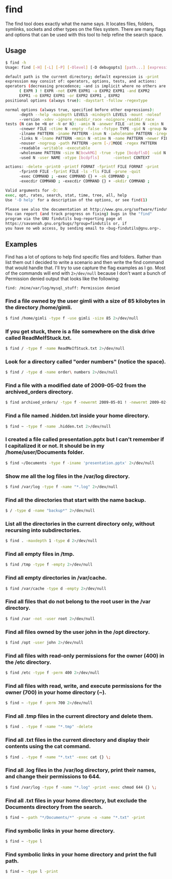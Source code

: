 # find

The find tool does exactly what the name says. It locates files, folders, symlinks, sockets and other types on the files system. There are many flags and options that can be used with this tool to help refine the search space.

## Usage

```bash
$ find -h
Usage: find [-H] [-L] [-P] [-Olevel] [-D debugopts] [path...] [expression]

default path is the current directory; default expression is -print
expression may consist of: operators, options, tests, and actions:
operators (decreasing precedence; -and is implicit where no others are given):
      ( EXPR ) ! EXPR -not EXPR EXPR1 -a EXPR2 EXPR1 -and EXPR2
      EXPR1 -o EXPR2 EXPR1 -or EXPR2 EXPR1 , EXPR2
positional options (always true): -daystart -follow -regextype

normal options (always true, specified before other expressions):
      -depth --help -maxdepth LEVELS -mindepth LEVELS -mount -noleaf
      --version -xdev -ignore_readdir_race -noignore_readdir_race
tests (N can be +N or -N or N): -amin N -anewer FILE -atime N -cmin N
      -cnewer FILE -ctime N -empty -false -fstype TYPE -gid N -group NAME
      -ilname PATTERN -iname PATTERN -inum N -iwholename PATTERN -iregex PATTERN
      -links N -lname PATTERN -mmin N -mtime N -name PATTERN -newer FILE
      -nouser -nogroup -path PATTERN -perm [-/]MODE -regex PATTERN
      -readable -writable -executable
      -wholename PATTERN -size N[bcwkMG] -true -type [bcdpflsD] -uid N
      -used N -user NAME -xtype [bcdpfls]      -context CONTEXT

actions: -delete -print0 -printf FORMAT -fprintf FILE FORMAT -print 
      -fprint0 FILE -fprint FILE -ls -fls FILE -prune -quit
      -exec COMMAND ; -exec COMMAND {} + -ok COMMAND ;
      -execdir COMMAND ; -execdir COMMAND {} + -okdir COMMAND ;

Valid arguments for -D:
exec, opt, rates, search, stat, time, tree, all, help
Use '-D help' for a description of the options, or see find(1)

Please see also the documentation at http://www.gnu.org/software/findutils/.
You can report (and track progress on fixing) bugs in the "find"
program via the GNU findutils bug-reporting page at
https://savannah.gnu.org/bugs/?group=findutils or, if
you have no web access, by sending email to <bug-findutils@gnu.org>.
```

## Examples

Find has a lot of options to help find specific files and folders. Rather than list them out I decided to write a scenario and then write the find command that would handle that. I'll try to use capture the flag examples as I go. Most of the commands will end with `2>/dev/null` because I don't want a bunch of Permission denied output that looks like the following:

```bash
find: /mine/var/log/mysql_stuff: Permission denied
```

### Find a file owned by the user gimli with a size of 85 kilobytes in the directory /home/gimli.

```bash
$ find /home/gimli -type f -use gimli -size 85 2>/dev/null
```

### If you get stuck, there is a file somewhere on the disk drive called ReadMeIfStuck.txt.

```bash
$ find / -type f -name ReadMeIfStuck.txt 2>/dev/null
```

### Look for a directory called "order numbers" (notice the space).

```bash
$ find / -type d -name order\ numbers 2>/dev/null
```

### Find a file with a modified date of 2009-05-02 from the archived_orders directory.

```bash
$ find archived_orders/ -type f -newermt 2009-05-01 ! -newermt 2009-02-03 2>/dev/null
```

### Find a file named .hidden.txt inside your home directory.

```bash
$ find ~ -type f -name .hidden.txt 2>/dev/null
```

### I created a file called presentation.pptx but I can't remember if I capitalized it or not. It should be in my /home/user/Documents folder.

```bash
$ find ~/Documents -type f -iname 'presentation.pptx' 2>/dev/null
```

### Show me all the log files in the /var/log directory.

```bash
$ find /var/log -type f -name "*.log" 2>/dev/null
```

### Find all the directories that start with the name backup.

```bash
$ / -type d -name "backup*" 2>/dev/null
```

### List all the directories in the current directory only, without recursing into subdirectories.

```bash
$ find . -maxdepth 1 -type d 2>/dev/null
```

### Find all empty files in /tmp.

```bash
$ find /tmp -type f -empty 2>/dev/null
```

### Find all empty directories in /var/cache.

```bash
$ find /var/cache -type d -empty 2>/dev/null
```

### Find all files that do not belong to the root user in the /var directory.

```bash
$ find /var -not -user root 2>/dev/null
```

### Find all files owned by the user john in the /opt directory.

```bash
$ find /opt -user john 2>/dev/null
```

### Find all files with read-only permissions for the owner (400) in the /etc directory.

```bash
$ find /etc -type f -perm 400 2>/dev/null
```

### Find all files with read, write, and execute permissions for the owner (700) in your home directory (~).

```bash
$ find ~ -type f -perm 700 2>/dev/null
```

### Find all .tmp files in the current directory and delete them.

```bash
$ find . -type f -name "*.tmp" -delete
```

### Find all .txt files in the current directory and display their contents using the cat command.

```bash
$ find . -type f -name "*.txt" -exec cat {} \;
```

### Find all .log files in the /var/log directory, print their names, and change their permissions to 644.

```bash
$ find /var/log -type f -name "*.log" -print -exec chmod 644 {} \;
```

### Find all .txt files in your home directory, but exclude the Documents directory from the search.

```bash
$ find ~ -path "*/Documents/*" -prune -o -name "*.txt" -print
```

### Find symbolic links in your home directory.

```bash
$ find ~ -type l
```

### Find symbolic links in your home directory and print the full path.

```bash
$ find ~ -type l -print
```
